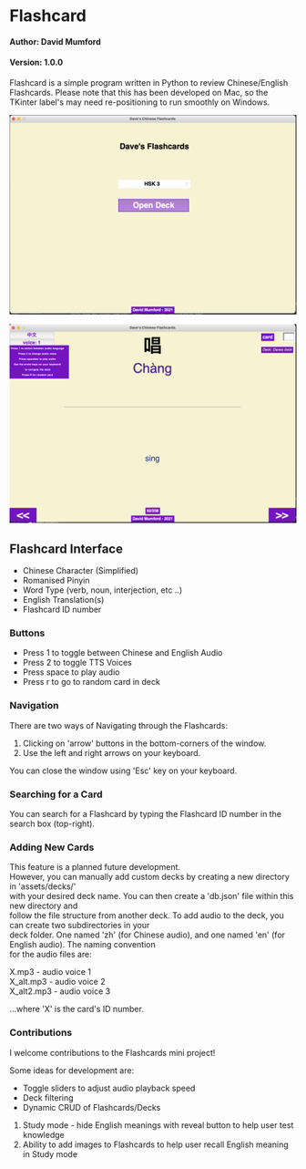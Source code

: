 # Flashcard
#### Author: David Mumford
#### Version: 1.0.0

Flashcard is a simple program written in Python to review Chinese/English Flashcards.
Please note that this has been developed on Mac, so the TKinter label's may need 
re-positioning to run smoothly on Windows.

![GUI Screenshot](https://github.com/dmumford/Flashcards/blob/main/assets/img/Screenshot%202.png?raw=true)

![GUI Screenshot](https://github.com/dmumford/Flashcards/blob/main/assets/img/Screenshot.png?raw=true)

## Flashcard Interface
* Chinese Character (Simplified)
* Romanised Pinyin
* Word Type (verb, noun, interjection, etc ..)
* English Translation(s)
* Flashcard ID number

### Buttons
* Press 1 to toggle between Chinese and English Audio
* Press 2 to toggle TTS Voices
* Press space to play audio
* Press r to go to random card in deck

### Navigation
There are two ways of Navigating through the Flashcards:

1. Clicking on 'arrow' buttons in the bottom-corners of the window.
2. Use the left and right arrows on your keyboard.

You can close the window using 'Esc' key on your keyboard.

### Searching for a Card
You can search for a Flashcard by typing the Flashcard ID number in the search box (top-right).

### Adding New Cards

This feature is a planned future development.  
However, you can manually add custom decks by creating a new directory in 'assets/decks/'  
with your desired deck name. You can then create a 'db.json' file within this new directory and  
follow the file structure from another deck. To add audio to the deck, you can create two subdirectories in your  
deck folder. One named 'zh' (for Chinese audio), and one named 'en' (for English audio). The naming convention  
for the audio files are:  
  
X.mp3 - audio voice 1  
X_alt.mp3 - audio voice 2  
X_alt2.mp3 - audio voice 3  
  
...where 'X' is the card's ID number.  
  
### Contributions
I welcome contributions to the Flashcards mini project!

Some ideas for development are:
* Toggle sliders to adjust audio playback speed
* Deck filtering
* Dynamic CRUD of Flashcards/Decks
1. Study mode - hide English meanings with reveal button to help user test knowledge
2. Ability to add images to Flashcards to help user recall English meaning in Study mode
